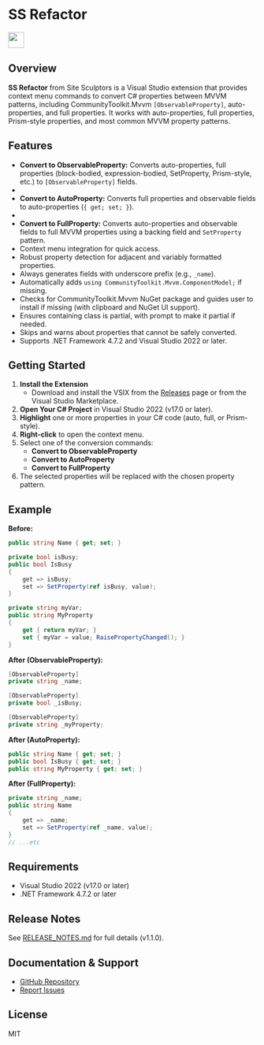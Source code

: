 # SS Refactor
<img src="SsRefactor/Resources/Images/Banner.jpg" height="32" />

## Overview

**SS Refactor** from Site Sculptors is a Visual Studio extension that provides context menu commands to convert C# properties between MVVM patterns, including CommunityToolkit.Mvvm `[ObservableProperty]`, auto-properties, and full properties. It works with auto-properties, full properties, Prism-style properties, and most common MVVM property patterns.

## Features
- **Convert to ObservableProperty:** Converts auto-properties, full properties (block-bodied, expression-bodied, SetProperty, Prism-style, etc.) to `[ObservableProperty]` fields.
- 
- **Convert to AutoProperty:** Converts full properties and observable fields to auto-properties (`{ get; set; }`).
- 
- **Convert to FullProperty:** Converts auto-properties and observable fields to full MVVM properties using a backing field and `SetProperty` pattern.
- Context menu integration for quick access.
- Robust property detection for adjacent and variably formatted properties.
- Always generates fields with underscore prefix (e.g., `_name`).
- Automatically adds `using CommunityToolkit.Mvvm.ComponentModel;` if missing.
- Checks for CommunityToolkit.Mvvm NuGet package and guides user to install if missing (with clipboard and NuGet UI support).
- Ensures containing class is partial, with prompt to make it partial if needed.
- Skips and warns about properties that cannot be safely converted.
- Supports .NET Framework 4.7.2 and Visual Studio 2022 or later.

## Getting Started

1. **Install the Extension**
   - Download and install the VSIX from the [Releases](https://github.com/Site-Sculptors/SsExtensions/releases) page or from the Visual Studio Marketplace.
2. **Open Your C# Project** in Visual Studio 2022 (v17.0 or later).
3. **Highlight** one or more properties in your C# code (auto, full, or Prism-style).
4. **Right-click** to open the context menu.
5. Select one of the conversion commands:
   - **Convert to ObservableProperty**
   - **Convert to AutoProperty**
   - **Convert to FullProperty**
6. The selected properties will be replaced with the chosen property pattern.

## Example
**Before:**
```csharp
public string Name { get; set; }

private bool isBusy;
public bool IsBusy
{
    get => isBusy;
    set => SetProperty(ref isBusy, value);
}

private string myVar;
public string MyProperty
{
    get { return myVar; }
    set { myVar = value; RaisePropertyChanged(); }
}
```
**After (ObservableProperty):**
```csharp
[ObservableProperty]
private string _name;

[ObservableProperty]
private bool _isBusy;

[ObservableProperty]
private string _myProperty;
```

**After (AutoProperty):**
```csharp
public string Name { get; set; }
public bool IsBusy { get; set; }
public string MyProperty { get; set; }
```

**After (FullProperty):**
```csharp
private string _name;
public string Name
{
    get => _name;
    set => SetProperty(ref _name, value);
}
// ...etc
```

## Requirements
- Visual Studio 2022 (v17.0 or later)
- .NET Framework 4.7.2 or later

## Release Notes

See [RELEASE_NOTES.md](RELEASE_NOTES.md) for full details (v1.1.0).

## Documentation & Support
- [GitHub Repository](https://github.com/Site-Sculptors/SsExtensions)
- [Report Issues](https://github.com/Site-Sculptors/SsExtensions/issues)

## License
MIT

